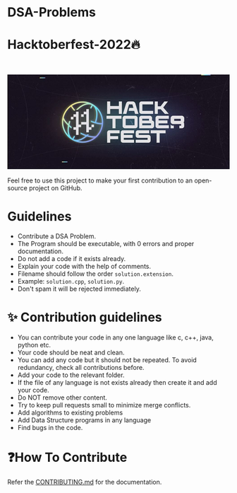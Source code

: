 # DSA-Problems

# Hacktoberfest-2022🔥

<br>
<p align="center">
    <img src="images/Logo.JPG">
</p>

Feel free to use this project to make your first contribution to an open-source project on GitHub.

# Guidelines

- Contribute a DSA Problem.
- The Program should be executable, with 0 errors and proper documentation.
- Do not add a code if it exists already.
- Explain your code with the help of comments.
- Filename should follow the order `solution.extension`.
- Example:   `solution.cpp`, `solution.py`.
- Don't spam it will be rejected immediately.

# ✨ Contribution guidelines
- You can contribute your code in any one language like c, c++, java, python etc.
- Your code should be neat and clean.
- You can add any code but it should not be repeated. To avoid redundancy, check all contributions before.
- Add your code to the relevant folder.
- If the file of any language is not exists already then create it and add your code.
- Do NOT remove other content.
- Try to keep pull requests small to minimize merge conflicts.
- Add algorithms to existing problems
- Add Data Structure programs in any language
- Find bugs in the code.

# ❓How To Contribute
Refer the [CONTRIBUTING.md](CONTRIBUTING.md) for the documentation.
